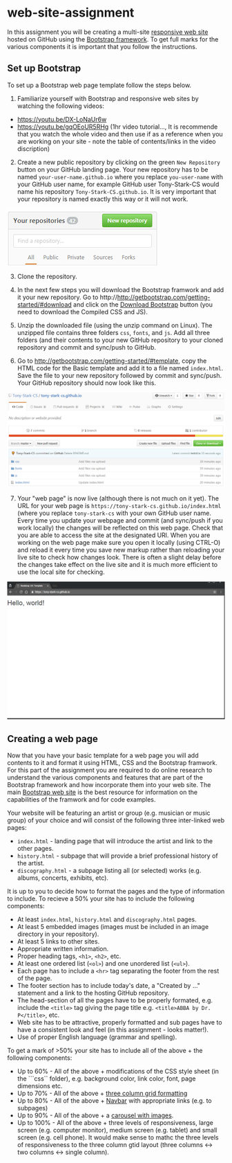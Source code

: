 # web-site-assignment
In this assignment you will be creating a multi-site [responsive web site](https://en.wikipedia.org/wiki/Responsive_web_design) hosted on GitHub using the [Bootstrap framework](http://getbootstrap.com/). To get full marks for the various components it is important that you follow the instructions. 

## Set up Bootstrap
To set up a Bootstrap web page template follow the steps below.

1. Familiarize yourself with Bootstrap and responsive web sites by watching the following videos:
 * https://youtu.be/DX-LoNaUr6w
 * https://youtu.be/gqOEoUR5RHg (1hr video tutorial..., It is recommende that you watch the whole video and then use if as a reference when you are working on your site - note the table of contents/links in the video discription)

2. Create a new public repository by clicking on the green ```New Repository``` button on your GitHub landing page. Your new repository has to be named ```your-user-name.github.io``` where you replace ```you-user-name``` with your GitHub user name, for example GitHub user Tony-Stark-CS would name his repository ```Tony-Stark-CS.github.io```. It is very important that your repository is named exactly this way or it will not work. 

![](Untitled.png)

3. Clone the repository. 

4. In the next few steps you will download the Bootstrap framwork and add it your new repository. Go to http://http://getbootstrap.com/getting-started/#download and click on the [Download Bootstrap](https://getbootstrap.com/docs/4.0/getting-started/download/) button (you need to download the Compiled CSS and JS).

5. Unzip the downloaded file (using the unzip command on Linux). The unzipped file contains three folders ```css```, ```fonts```, and ```js```. Add all three folders (and their contents to your new GitHub repository to your cloned repository and commit and sync/push to GitHub.

6. Go to http://getbootstrap.com/getting-started/#template, copy the HTML code for the Basic template and add it to a file named ```index.html```. Save the file to your new repository followed by commit and sync/push. Your GitHub repository should now look like this.

![](image-github.png)

7. Your "web page" is now live (although there is not much on it yet). The URL for your web page is ```https://tony-stark-cs.github.io/index.html``` (where you replace ```tony-stark-cs``` with your own GitHub user name. Every time you update your webpage and commit (and sync/push if you work locally) the changes will be reflected on this web page. Check that you are able to access the site at the designated URl. When you are working on the web page make sure you open it locally (using CTRL-O) and reload it every time you save new markup rather than reloading your live site to check how changes look. There is often a slight delay before the changes take effect on the live site and it is much more efficient to use the local site for checking.

![](screenshot.png)

## Creating a web page
Now that you have your basic template for a web page you will add contents to it and format it using HTML, CSS and the Bootstrap framwork. For this part of the assignment you are required to do online research to understand the various components and features that are part of the Bootstrap framework and how incorporate them into your web site. The main [Bootstrap web site](http://getbootstrap.com/) is the best resource for information on the capabilities of the framwork and for code examples. 

Your website will be featuring an artist or group (e.g. musician or music group) of your choice and will consist of the following three inter-linked web pages:
* ```index.html``` - landing page that will introduce the artist and link to the other pages.
* ```history.html``` - subpage that will provide a brief professional history of the artist.
* ```discography.html``` - a subpage listing all (or selected) works (e.g. albums, concerts, exhibits, etc).
 
It is up to you to decide how to format the pages and the type of information to include. To recieve a 50% your site has to include the following components:
* At least ```index.html```, ```history.html``` and ```discography.html``` pages.
* At least 5 embedded images (images must be included in an image directory in your repository).
* At least 5 links to other sites.
* Appropriate written information.
* Proper heading tags, ```<h1>```, ```<h2>```, etc.
* At least one ordered list (```<ol>```) and one unordered list (```<ul>```).
* Each page has to include a ```<hr>``` tag separating the footer from the rest of the page.
* The footer section has to include today's date, a "Created by ..." statement and a link to the hosting GitHub repository.
* The head-section of all the pages have to be properly formated, e.g. include the ```<title>``` tag giving the page title e.g. ```<title>ABBA by Dr. P</title>```, etc.
* Web site has to be attractive, properly formatted and sub pages have to have a consistent look and feel (in this assignment - looks matter!).
* Use of proper English language (grammar and spelling).
 
To get a mark of >50% your site has to include all of the above + the following components:
* Up to 60% - All of the above + modifications of the CSS style sheet (in the ```css`` folder), e.g. background color, link color, font, page dimensions etc.
* Up to 70% - All of the above + [three column grid formatting](http://getbootstrap.com/css/#grid)
* Up to 80% - All of the above + [Navbar](http://getbootstrap.com/components/#navbar) with appropriate links (e.g. to subpages)
* Up to 90% - All of the above + a [carousel with images](http://getbootstrap.com/javascript/#carousel).
* Up to 100% - All of the above + three levels of responsiveness, large screen (e.g. computer monitor), medium screen (e.g. tablet) and small screen (e.g. cell phone). It would make sense to mathc the three levels of responsiveness to the three column gtid layout (three columns <-> two columns <-> single column). 
